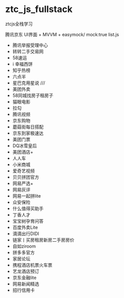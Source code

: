 # ztc_js_fullstack
ztcjs全栈学习


腾讯京东
UI界面 + MVVM + easymock/ mock:true
list.js


- 腾讯举报受理中心
- 转转二手交易网
- 58速运
- i 幸福西饼
- 知乎热榜
- 六点半
- 星巴克用星说 ///
- 美团外卖
- 58同城找房子租房子
- 猫眼电影
- 拉勾
- 腾讯视频
- 京东购物
- 蘑菇街每日搭配
- 京东到家极速达
- 美团门票
- DQ冰雪皇后
- 美团酒店+
- 人人车
- 小米商城
- 爱奇艺视频
- 贝贝拼团官方
- 网易严选+
- 网易灰评
- 网易一起拼lite
- 众安保险
- 什么值得买助手
- 丁香人才
- 宝宝树孕育问答
- 百度外卖Lite
- 滴滴出行DIDI
- 链家丨买房租房新房二手房房价
- 自如ziroom
- 拼多多官方
- 家居论坛
- 携程酒店机票火车票
- 艺龙酒店预订
-  京东金融lite
- 网易新闻精选
- 招行信用卡
